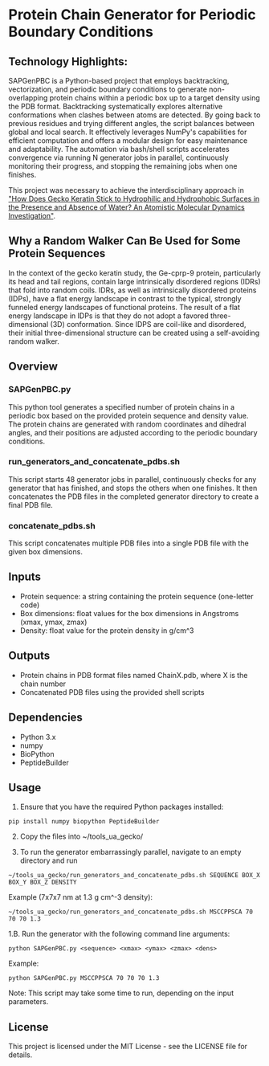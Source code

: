 # Protein Chain Generator for Periodic Boundary Conditions

## Technology Highlights:
SAPGenPBC is a Python-based project that employs backtracking, vectorization, and periodic boundary conditions to generate non-overlapping protein chains within a periodic box up to a target density using the PDB format. Backtracking systematically explores alternative conformations when clashes between atoms are detected. By going back to previous residues and trying different angles, the script balances between global and local search. It effectively leverages NumPy's capabilities for efficient computation and offers a modular design for easy maintenance and adaptability. 
The automation via bash/shell scripts accelerates convergence via running N generator jobs in parallel, continuously monitoring their progress, and stopping the remaining jobs when one finishes. 

This project was necessary to achieve the interdisciplinary approach in ["How Does Gecko Keratin Stick to Hydrophilic and Hydrophobic Surfaces in the Presence and Absence of Water? An Atomistic Molecular Dynamics Investigation"](https://pubs.acs.org/doi/full/10.1021/acsnano.2c08627).

## Why a Random Walker Can Be Used for Some Protein Sequences

In the context of the gecko keratin study, the Ge-cprp-9 protein, particularly its head and tail regions, contain large intrinsically disordered regions (IDRs) that fold into random coils. IDRs, as well as intrinsically disordered proteins (IDPs), have a flat energy landscape in contrast to the typical, strongly funneled energy landscapes of functional proteins. The result of a flat energy landscape in IDPs is that they do not adopt a favored three-dimensional (3D) conformation. Since IDPS are coil-like and disordered, their initial three-dimensional structure can be created using a self-avoiding random walker.

## Overview

### SAPGenPBC.py

This python tool generates a specified number of protein chains in a periodic box based on the provided protein sequence and density value. The protein chains are generated with random coordinates and dihedral angles, and their positions are adjusted according to the periodic boundary conditions.

### run_generators_and_concatenate_pdbs.sh

This script starts 48 generator jobs in parallel, continuously checks for any generator that has finished, and stops the others when one finishes. It then concatenates the PDB files in the completed generator directory to create a final PDB file.

### concatenate_pdbs.sh

This script concatenates multiple PDB files into a single PDB file with the given box dimensions.

## Inputs

- Protein sequence: a string containing the protein sequence (one-letter code)
- Box dimensions: float values for the box dimensions in Angstroms (xmax, ymax, zmax)
- Density: float value for the protein density in g/cm^3

## Outputs

- Protein chains in PDB format files named ChainX.pdb, where X is the chain number
- Concatenated PDB files using the provided shell scripts

## Dependencies

- Python 3.x
- numpy
- BioPython
- PeptideBuilder

## Usage

1. Ensure that you have the required Python packages installed:

```
pip install numpy biopython PeptideBuilder
```

2. Copy the files into ~/tools_ua_gecko/

3. To run the generator embarrassingly parallel, navigate to an empty directory and run

```
~/tools_ua_gecko/run_generators_and_concatenate_pdbs.sh SEQUENCE BOX_X BOX_Y BOX_Z DENSITY
```

Example (7x7x7 nm at 1.3 g cm^-3 density):
```
~/tools_ua_gecko/run_generators_and_concatenate_pdbs.sh MSCCPPSCA 70 70 70 1.3
```

1.B. Run the generator with the following command line arguments:

```
python SAPGenPBC.py <sequence> <xmax> <ymax> <zmax> <dens>
```

Example:

```
python SAPGenPBC.py MSCCPPSCA 70 70 70 1.3
```

Note: This script may take some time to run, depending on the input parameters.

## License

This project is licensed under the MIT License - see the LICENSE file for details.    
